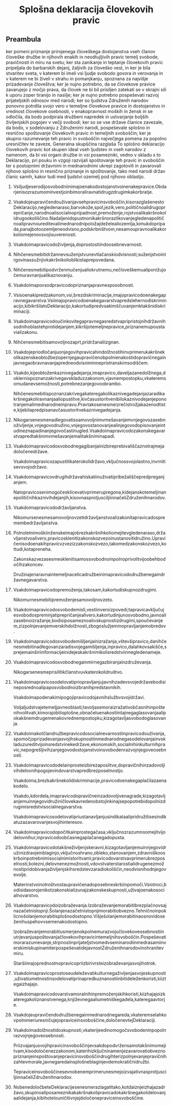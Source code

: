 <h1 align='center'>Splošna deklaracija človekovih pravic</h1>
<h2>Preambula</h2>
<p>ker pomeni priznanje prirojenega človeškega dostojanstva vseh članov človeške družbe in njihovih enakih in neodtujljivih pravic temelj svobode, pravičnosti in miru na svetu;
ker sta zanikanje in teptanje človekovih pravic pripeljala do barbarskih dejanj, žaljivih za človeško vest, in ker je bila stvaritev sveta, v katerem bi imeli vsi ljudje svobodo govora in verovanja in v katerem ne bi živeli v strahu in pomanjkanju, spoznana za najvišje prizadevanje človeštva;
ker je nujno potrebno, da se človekove pravice zavarujejo z močjo prava, da človek ne bi bil prisiljen zatekati se v skrajni sili k uporu zoper tiranijo in nasilje;
ker je nujno potrebno pospeševati razvoj prijateljskih odnosov med narodi;
ker so ljudstva Združenih narodov ponovno potrdila svojo vero v temeljne človekove pravice in dostojanstvo in vrednost človekove osebnosti, v enakopravnost moških in žensk in se odločila, da bodo podpirala družbeni napredek in ustvarjanje boljših življenjskih pogojev v večji svobodi;
ker so se vse države članice zavezale, da bodo, v sodelovanju z Združenimi narodi, pospeševale splošno in resnično spoštovanje človekovih pravic in temeljnih svoboščin;
ker je skupno razumevanje teh pravic in svoboščin največjega pomena za popolno uresničitev te zaveze,
Generalna skupščina razglaša
To splošno deklaracijo človekovih pravic kot skupen ideal vseh ljudstev in vseh narodov z namenom, da bi vsi organi družbe in vsi posamezniki, vedno v skladu s to Deklaracijo, pri pouku in vzgoji razvijali spoštovanje teh pravic in svoboščin ter s postopnimi državnimi in mednarodnimi ukrepi zagotovili in zavarovali njihovo splošno in resnično priznanje in spoštovanje, tako med narodi držav članic samih, kakor tudi med ljudstvi ozemelj pod njihovo oblastjo.</p>
<ol>
  <li>
    <p>Vsiljudjeserodijosvobodniinimajoenakodostojanstvoinenakepravice.Obdarjenisozrazumominvestjoinbimoraliravnatidrugzdrugimkakorbratje.</p>
  </li>
  <li>
    <p>Vsakdojeupravičendouživanjavsehpravicinsvoboščin,kisorazglašenestoDeklaracijo,negledenaraso,barvokože,spol,jezik,vero,političnoalidrugoprepričanje,narodnoalisocialnopripadnost,premoženje,rojstvoalikakršnokolidrugookoliščino.Nadaljenidopustnonikakršnorazlikovanjegledenapolitičnoalipravnoureditevalimednarodnipoložajdeželealiozemlja,kimukdopripada,panajbotoozemljeneodvisno,podskrbništvom,nesamoupravnoalikakorkoliomejenovsvojisuverenosti.</p>
  </li>
  <li>
    <p>Vsakdoimapravicodoživljenja,doprostostiindoosebnevarnosti.</p>
  </li>
  <li>
    <p>Nihčenesmebitidržannevsuženjstvunevtlačanskiodvisnosti;suženjstvointrgovinassužnjivkakršnikolioblikistaprepovedana.</p>
  </li>
  <li>
    <p>Nihčenesmebitipodvrženmučenjualiokrutnemu,nečloveškemualiponižujočemuravnanjualikaznovanju.</p>
  </li>
  <li>
    <p>Vsakdoimapovsodpravicodopriznanjapravnesposobnosti.</p>
  </li>
  <li>
    <p>Vsisoenakipredzakonom,vsi,brezdiskriminacije,imajopravicodoenakegapravnegavarstva.Vsiimajopravicodoenakegavarstvapredslehernodiskriminacijo,kibikršilatoDeklaracijo,kakortudipredvsakimščuvanjemktakšnidiskriminaciji.</p>
  </li>
  <li>
    <p>Vsakdoimapravicodoučinkovitegapravnegasredstvapripristojnihdržavnihsodnihoblastehprotidejanjem,kikršijotemeljnepravice,priznanemupoustavializakonu.</p>
  </li>
  <li>
    <p>Nihčenesmebitisamovoljnozaprt,pridržanaliizgnan.</p>
  </li>
  <li>
    <p>Vsakdojepriodločanjuonjegovihpravicahindolžnostihinvprimerukakršnekolikazenskeobtožbezopernjegaupravičenobpolnienakostidopravičnegainjavnegaobravnavanjapredneodvisniminnepristranskimsodiščem.</p>
  </li>
  <li>
    <p>Vsakdo,kijeobtoženkaznivegadejanja,imapravico,daveljazanedolžnega,doklernispoznanzakrivegavskladuzzakonom,vjavnempostopku,vkateremsomudanevsemožnosti,potrebnezanjegovoobrambo.</p>
    <p>Nihčenesmebitispoznanzakrivegakateregakolikaznivegadejanjazaradikakršnegakoliravnanjaaliopustitve,kivčasustoritvenibilokaznivodejanjeponotranjemalimednarodnempravu.Pravtakosenesmeizrečistrožjakazenodtiste,kijebilapredpisanavčasustoritvekaznivegadejanja.</p>
  </li>
  <li>
    <p>Nikogarsenesmenadlegovatissamovoljnimvmešavanjemvnjegovozasebnoživljenje,vnjegovodružino,vnjegovostanovanjealinjegovodopisovanjeintudineznapadinanjegovočastinugled.Vsakdoimapravicodozakonskegavarstvapredtakšnimvmešavanjemalitakšniminapadi.</p>
  </li>
  <li>
    <p>Vsakdoimapravicodosvobodnegagibanjainizbireprebivališčaznotrajmejadoločenedržave.</p>
    <p>Vsakdoimapravicozapustitikaterokolidržavo,vključnossvojolastno,invrnitisevsvojodržavo.</p>
  </li>
  <li>
    <p>Vsakdoimapravicovdrugihdržavahiskatiinuživatipribežališčepredpreganjanjem.</p>
    <p>Natopravicosenimogočesklicevativprimerupregona,kidejanskotemeljinanepolitičnihkaznivihdejanjih,kisovnasprotjusciljiinnačeliZdruženihnarodov.</p>
  </li>
  <li>
    <p>Vsakdoimapravicododržavljanstva.</p>
    <p>Nikomursenesmesamovoljnovzetidržavljanstvoalizakonitapravicadospremembedržavljanstva.</p>
  </li>
  <li>
    <p>Polnoletnimoškiinženskeimajobrezkakršnihkoliomejitevgledenaraso,državljanstvoalivero,pravicosklenitizakonskozvezoinustanovitidružino.Upravičenisodoenakihpravicvzvezizzakonskozvezo,takomedzakonskozvezo,kottudi,kotapreneha.</p>
    <p>Zakonskazvezasesmesklenitisamossvobodnoinpolnoprivolitvijoobehbodočihzakoncev.</p>
    <p>Družinajenaravnaintemeljnacelicadružbeinimapravicododružbenegaindržavnegavarstva.</p>
  </li>
  <li>
    <p>Vsakdoimapravicodopremoženja,takosam,kakortudiskupnozdrugimi.</p>
    <p>Nikomurnesmebitipremoženjesamovoljnovzeto.</p>
  </li>
  <li>
    <p>Vsakdoimapravicodosvobodemisli,vestiinveroizpovedi;tapravicavključujesvobodospreminjatiprepričanjealivero,kakortudinjunosvobodno,javnoalizasebnoizražanje,bodisiposameznoalivskupnostizdrugimi,spoučevanjem,zizpolnjevanjemverskihdolžnosti,zbogoslužjeminopravljanjemobredov.</p>
  </li>
  <li>
    <p>Vsakdoimapravicodosvobodemišljenjainizražanja,vštevšipravico,danihčenesmebitinadlegovanzaradisvojegamišljenja,inpravico,dalahkovsakišče,sprejemainširiinformacijeinidejeskakršnimikolisredstviinnegledenameje.</p>
  </li>
  <li>
    <p>Vsakdoimapravicodosvobodnegainmirnegazbiranjainzdruževanja.</p>
    <p>Nikogarsenesmeprisilitikčlanstvuvkaterokolidruštvo.</p>
  </li>
  <li>
    <p>Vsakdoimapravicosodelovatipriopravljanjujavnihzadevsvojedržavebodisineposrednoalipaposvobodnoizbranihpredstavnikih.</p>
    <p>Vsakdoimapodenakimipogojipravicodojavnihslužbvsvojidržavi.</p>
    <p>Voljaljudstvajetemeljjavneoblasti;tavoljasemoraizražativobčasnihinpoštenihvolitvah,kimorajobitisplošne,obnačeluenakostiintajnegaglasovanjaalipokakšnemdrugemenakovrednempostopku,kizagotavljasvobodoglasovanja.</p>
  </li>
  <li>
    <p>Vsakdoimakotčlandružbepravicodosocialnevarnostiinpravicodouživanja,spomočjoprizadevanjasvojihskupnostiinmednarodnegasodelovanjainvskladuzureditvijoinsredstvinekedržave,ekonomskih,socialnihinkulturnihpravic,nepogrešljivihzanjegovodostojanstvoinsvobodenrazvojnjegoveosebnosti.</p>
  </li>
  <li>
    <p>Vsakdoimapravicododelainprosteizbirezaposlitve,dopravičnihinzadovoljivihdelovnihpogojevindovarstvapredbrezposelnostjo.</p>
    <p>Vsakdoima,brezkakršnekolidiskriminacije,pravicodoenakegaplačilazaenakodelo.</p>
    <p>Vsakdo,kdordela,imapravicodopravičneinzadovoljivenagrade,kizagotavljanjemuinnjegovidružiničlovekavredenobstojinkinajsepopotrebidopolnizdrugimisredstvisocialnegavarstva.</p>
    <p>Vsakdoimapravicosodelovatipriustanavljanjusindikataalipridružitisesindikatuzazavarovanjesvojihinteresov.</p>
  </li>
  <li>
    <p>Vsakdoimapravicodopočitkainprostegačasa,vključnozrazumnoomejitvijodelovnihur,inpravicodoobčasnegaplačanegadopusta.</p>
  </li>
  <li>
    <p>Vsakdoimapravicodotakšneživljenjskeravni,kizagotavljanjemuinnjegovidružinizdravjeinblaginjo,vključnoshrano,obleko,stanovanjem,zdravniškooskrboinpotrebnimisocialnimistoritvami;pravicodovarstvavprimerubrezposelnosti,bolezni,delovnenezmožnosti,vdovstvaterstarostialidrugenezmožnostipridobivanjaživljenjskihsredstevzaradiokoliščin,neodvisnihodnjegovevolje.</p>
    <p>Materinstvoinotroštvostaupravičenadoposebneskrbiinpomoči.Vsiotroci,bodisidasorojenikotzakonskializunajzakonskeskupnosti,uživajoenakosocialnovarstvo.</p>
  </li>
  <li>
    <p>Vsakdoimapravicodoizobraževanja.Izobraževanjemorabitibrezplačnovsajnazačetnistopnji.Šolanjenazačetnistopnjimorabitiobvezno.Tehničnoinpoklicnošolanjemorabitisplošnodostopno.Višješolanjemorabitinaosnovidoseženihuspehovvsemenakodostopno.</p>
    <p>Izobraževanjemorabitiusmerjenokpolnemurazvojučlovekoveosebnostiinutrjevanjuspoštovanjačlovekovihpravicintemeljnihsvoboščin.Pospeševatimorarazumevanje,strpnostinprijateljstvomedvseminarodiinmedrasamiinverskimiskupinamiterpospeševatidejavnostZdruženihnarodovinohranitevmiru.</p>
    <p>Staršiimajoprednostnopravicopriizbirivrsteizobraževanjasvojihotrok.</p>
  </li>
  <li>
    <p>Vsakdoimapravicoprostoseudeleževatikulturnegaživljenjasvojeskupnosti,uživatiumetnostinsodelovatiprinapredkuznanostiinbitideleženkoristi,kiiztegaizhajajo.</p>
    <p>Vsakdoimapravicodovarstvamoralnihinpremoženjskihkoristi,kiizhajajoizkateregakoliznanstvenega,književnegaaliumetniškegadela,kateregaavtorje.</p>
  </li>
  <li>
    <p>Vsakdojeupravičendodružbenegainmednarodnegareda,vkateremselahkovpolnimeriuresničujejopraviceinsvoboščine,določenevtejDeklaraciji.</p>
  </li>
  <li>
    <p>Vsakdoimadolžnostidoskupnosti,vkaterijeedinomogočsvobodeninpopolnrazvojnjegoveosebnosti.</p>
    <p>Priizvajanjusvojihpravicinsvoboščinjevsakdopodvržensamotakšnimomejitvam,kisodoločenezzakonom,katerihizključninamenjezavarovatiobveznopriznanjeinspoštovanjepravicinsvoboščindrugihterizpolnjevanjepravičnihzahtevmorale,javnegaredainsplošneblaginjevdemokratičnidružbi.</p>
    <p>TepraviceinsvoboščinesevnobenemprimerunesmejoizvajativnasprotjusciljiinnačeliZdruženihnarodov.</p>
  </li>
  <li>
    <p>NobenedoločbeteDeklaracijesenesmerazlagatitako,kotdaiznjeizhajazadržavo,skupinoaliposameznikakakršnakolipravicadokakršnegakolidelovanjaalidejanja,kibihotelouničitivnjejdoločenepraviceinsvoboščine.</p>
  </li>
</ol>